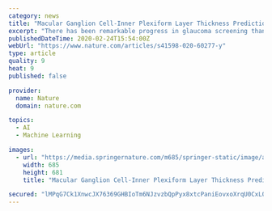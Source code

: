 ```yaml
---
category: news
title: "Macular Ganglion Cell-Inner Plexiform Layer Thickness Prediction from Red-free Fundus Photography using Hybrid Deep Learning Model"
excerpt: "There has been remarkable progress in glaucoma screening thanks to the development of deep learning algorithms such as convolutional neural networks (CNNs) for visual recognition 4,5,6. A number of studies have reported the diagnostic performance of the deep learning model as excellent in terms of area under receiver operating characteristic ..."
publishedDateTime: 2020-02-24T15:54:00Z
webUrl: "https://www.nature.com/articles/s41598-020-60277-y"
type: article
quality: 9
heat: 9
published: false

provider:
  name: Nature
  domain: nature.com

topics:
  - AI
  - Machine Learning

images:
  - url: "https://media.springernature.com/m685/springer-static/image/art%3A10.1038%2Fs41598-020-60277-y/MediaObjects/41598_2020_60277_Fig1_HTML.png"
    width: 685
    height: 681
    title: "Macular Ganglion Cell-Inner Plexiform Layer Thickness Prediction from Red-free Fundus Photography using Hybrid Deep Learning Model"

secured: "lMPqG7Ck1XnwcJX76369GHBIoTm6NJzvzbQpPyx8xtcPaniEovxoXrqU0CxL0d3wbDaAE+LI7BkxAW0CXm8e73tYGOf97bu0E/jgg/LtYM4q8MLFpE9qmJaEauwEZ52w/22WwBQj1GJcxxus3Cmal4aB592Ywlgn7lpnvDzse9PxsVBYHPvAt750CvvYm5zrhQnNOciGeiIKYuWhss1vbSLP7m5iKHDx3m9hsRAR8W/7jQQw2L7wNk7lL4aqsIelDf3GLGS1i8qnmSTn5BfECRv/F07wFDnENF3qqGiTje8qJjSAypJlmxZwr+uzwntE;5l59JSoRXCo8QD5qUzJiEA=="
---
```


